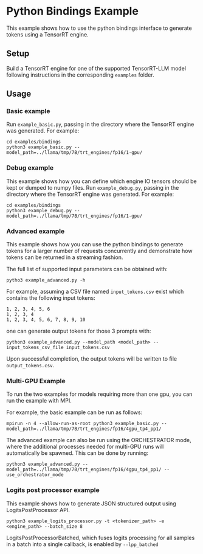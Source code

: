 # Python Bindings Example

This example shows how to use the python bindings interface to generate tokens
using a TensorRT engine.

## Setup

Build a TensorRT engine for one of the supported TensorRT-LLM model following
instructions in the corresponding `examples` folder.

## Usage

### Basic example

Run `example_basic.py`, passing in the directory where the TensorRT engine was generated. For example:

```
cd examples/bindings
python3 example_basic.py --model_path=../llama/tmp/7B/trt_engines/fp16/1-gpu/
```

### Debug example

This example shows how you can define which engine IO tensors should be kept or dumped to numpy files.
Run `example_debug.py`, passing in the directory where the TensorRT engine was generated. For example:

```
cd examples/bindings
python3 example_debug.py --model_path=../llama/tmp/7B/trt_engines/fp16/1-gpu/
```

### Advanced example

This example shows how you can use the python bindings to generate tokens for a larger number of requests concurrently and demonstrate how tokens can be returned in a streaming fashion.

The full list of supported input parameters can be obtained with:
```
pytho3 example_advanced.py -h
```

For example, assuming a CSV file named `input_tokens.csv` exist which contains the following input tokens:
```
1, 2, 3, 4, 5, 6
1, 2, 3, 4
1, 2, 3, 4, 5, 6, 7, 8, 9, 10
```
one can generate output tokens for those 3 prompts with:
```
python3 example_advanced.py --model_path <model_path> --input_tokens_csv_file input_tokens.csv
```
Upon successful completion, the output tokens will be written to file `output_tokens.csv`.

### Multi-GPU Example

To run the two examples for models requiring more than one gpu, you can run the example with MPI.

For example, the basic example can be run as follows:
```
mpirun -n 4 --allow-run-as-root python3 example_basic.py --model_path=../llama/tmp/7B/trt_engines/fp16/4gpu_tp4_pp1/
```

The advanced example can also be run using the ORCHESTRATOR mode, where the additional processes needed for multi-GPU runs will automatically be spawned.
This can be done by running:
```
python3 example_advanced.py --model_path=../llama/tmp/7B/trt_engines/fp16/4gpu_tp4_pp1/ --use_orchestrator_mode
```

### Logits post processor example

This example shows how to generate JSON structured output using LogitsPostProcessor API.

```
python3 example_logits_processor.py -t <tokenizer_path> -e <engine_path> --batch_size 8
```

LogitsPostProcessorBatched, which fuses logits processing for all samples in a batch into a single callback, is enabled by `--lpp_batched`
